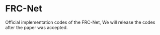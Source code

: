# FRC-Net
Official implementation codes of the FRC-Net, We will release the codes after the paper was accepted.
